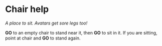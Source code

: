 # Chair help

*A place to sit. Avatars get sore legs too!*

**GO** to an empty chair to stand near it, then **GO** to sit in it.
If you are sitting, point at chair and **GO** to stand again.

